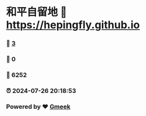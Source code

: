# 和平自留地 :link: https://hepingfly.github.io 
### :page_facing_up: [3](https://hepingfly.github.io/tag.html) 
### :speech_balloon: 0 
### :hibiscus: 6252 
### :alarm_clock: 2024-07-26 20:18:53 
### Powered by :heart: [Gmeek](https://github.com/Meekdai/Gmeek)
